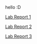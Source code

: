 hello :D

[Lab Report 1](https://celesteck.github.io/cse15l-lab-reports/lab-report-1-week-2.html)

[Lab Report 2](https://github.com/celesteck/cse15l-lab-reports/blob/main/lab-report-2-week-4.md)

[Lab Report 3](https://github.com/celesteck/cse15l-lab-reports/blob/main/lab-report-3-week-6.md)
